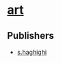 # [art](https://pypi.org/project/art)



## Publishers
- [s.haghighi](https://pypi.org/user/s.haghighi)

